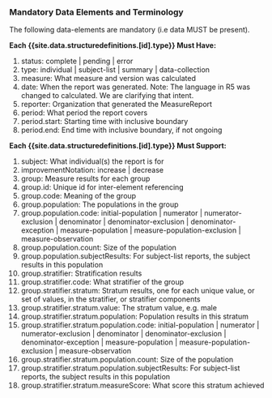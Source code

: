 <!--Begin Generated Intro Tag (DO NOT REMOVE)-->
### Mandatory Data Elements and Terminology
The following data-elements are mandatory (i.e data MUST be present).

**Each {{site.data.structuredefinitions.[id].type}} Must Have:**
1. status: complete \| pending \| error
2. type: individual \| subject-list \| summary \| data-collection
3. measure: What measure and version was calculated
4. date: When the report was generated. Note: The language in R5 was changed to calculated.  We are clarifying that intent.
5. reporter: Organization that generated the MeasureReport
6. period: What period the report covers
7. period.start: Starting time with inclusive boundary
8. period.end: End time with inclusive boundary, if not ongoing

**Each {{site.data.structuredefinitions.[id].type}} Must Support:**
1. subject: What individual(s) the report is for
2. improvementNotation: increase \| decrease
3. group: Measure results for each group
4. group.id: Unique id for inter-element referencing
5. group.code: Meaning of the group
6. group.population: The populations in the group
7. group.population.code: initial-population \| numerator \| numerator-exclusion \| denominator \| denominator-exclusion \| denominator-exception \| measure-population \| measure-population-exclusion \| measure-observation
8. group.population.count: Size of the population
9. group.population.subjectResults: For subject-list reports, the subject results in this population
10. group.stratifier: Stratification results
11. group.stratifier.code: What stratifier of the group
12. group.stratifier.stratum: Stratum results, one for each unique value, or set of values, in the stratifier, or stratifier components
13. group.stratifier.stratum.value: The stratum value, e.g. male
14. group.stratifier.stratum.population: Population results in this stratum
15. group.stratifier.stratum.population.code: initial-population \| numerator \| numerator-exclusion \| denominator \| denominator-exclusion \| denominator-exception \| measure-population \| measure-population-exclusion \| measure-observation
16. group.stratifier.stratum.population.count: Size of the population
17. group.stratifier.stratum.population.subjectResults: For subject-list reports, the subject results in this population
18. group.stratifier.stratum.measureScore: What score this stratum achieved

<!--End Generated Intro (DO NOT REMOVE)-->